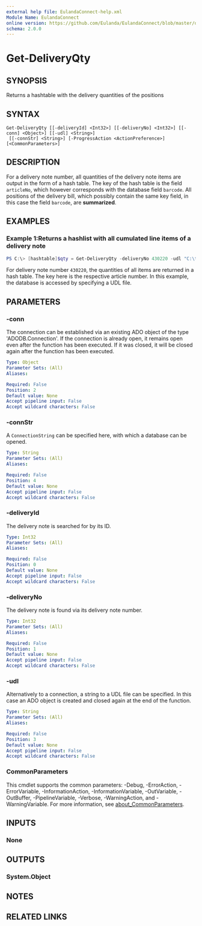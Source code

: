 ```yaml
---
external help file: EulandaConnect-help.xml
Module Name: EulandaConnect
online version: https://github.com/Eulanda/EulandaConnect/blob/master/docs/Get-DeliveryQty.md
schema: 2.0.0
---
```


# Get-DeliveryQty

## SYNOPSIS
Returns a hashtable with the delivery quantities of the positions

## SYNTAX

```
Get-DeliveryQty [[-deliveryId] <Int32>] [[-deliveryNo] <Int32>] [[-conn] <Object>] [[-udl] <String>]
 [[-connStr] <String>] [-ProgressAction <ActionPreference>] [<CommonParameters>]
```

## DESCRIPTION
For a delivery note number, all quantities of the delivery note items are output in the form of a hash table. The key of the hash table is the field `articleNo`, which however corresponds with the database field `barcode`. All positions of the delivery bill, which possibly contain the same key field, in this case the field `barcode`, are **summarized**. 

## EXAMPLES

### Example 1:Returns a hashlist with all cumulated line items of a delivery note
```powershell
PS C:\> [hashtable]$qty = Get-DeliveryQty -deliveryNo 430220 -udl "C:\temp\Eulanda_1 JohnDoe.udl"
```

For delivery note number `430220`, the quantities of all items are returned in a hash table. The key here is the respective article number. In this example, the database is accessed by specifying a UDL file.

## PARAMETERS

### -conn
The connection can be established via an existing ADO object of the type 'ADODB.Connection'. If the connection is already open, it remains open even after the function has been executed. If it was closed, it will be closed again after the function has been executed.

```yaml
Type: Object
Parameter Sets: (All)
Aliases:

Required: False
Position: 2
Default value: None
Accept pipeline input: False
Accept wildcard characters: False
```

### -connStr
A `ConnectionString` can be specified here, with which a database can be opened.

```yaml
Type: String
Parameter Sets: (All)
Aliases:

Required: False
Position: 4
Default value: None
Accept pipeline input: False
Accept wildcard characters: False
```

### -deliveryId
The delivery note is searched for by its ID.

```yaml
Type: Int32
Parameter Sets: (All)
Aliases:

Required: False
Position: 0
Default value: None
Accept pipeline input: False
Accept wildcard characters: False
```

### -deliveryNo
The delivery note is found via its delivery note number.

```yaml
Type: Int32
Parameter Sets: (All)
Aliases:

Required: False
Position: 1
Default value: None
Accept pipeline input: False
Accept wildcard characters: False
```

### -udl
Alternatively to a connection, a string to a UDL file can be specified. In this case an ADO object is created and closed again at the end of the function.

```yaml
Type: String
Parameter Sets: (All)
Aliases:

Required: False
Position: 3
Default value: None
Accept pipeline input: False
Accept wildcard characters: False
```


### CommonParameters
This cmdlet supports the common parameters: -Debug, -ErrorAction, -ErrorVariable, -InformationAction, -InformationVariable, -OutVariable, -OutBuffer, -PipelineVariable, -Verbose, -WarningAction, and -WarningVariable. For more information, see [about_CommonParameters](http://go.microsoft.com/fwlink/?LinkID=113216).

## INPUTS

### None

## OUTPUTS

### System.Object
## NOTES

## RELATED LINKS

